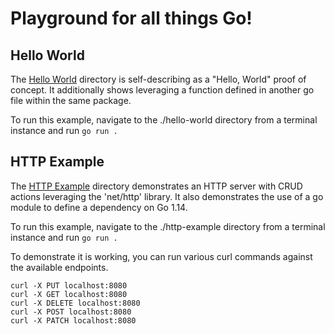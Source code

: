 # Playground for all things Go!

## Hello World

The [Hello World](hello-world) directory is self-describing as a "Hello, World" proof of concept. It additionally shows leveraging a function defined in another go file within the same package.

To run this example, navigate to the ./hello-world directory from a terminal instance and run `go run .`

## HTTP Example

The [HTTP Example](http-example) directory demonstrates an HTTP server with CRUD actions leveraging the 'net/http' library. It also demonstrates the use of a go module to define a dependency on Go 1.14.

To run this example, navigate to the ./http-example directory from a terminal instance and run `go run .`

To demonstrate it is working, you can run various curl commands against the available endpoints.
```
curl -X PUT localhost:8080
curl -X GET localhost:8080
curl -X DELETE localhost:8080
curl -X POST localhost:8080
curl -X PATCH localhost:8080
```
